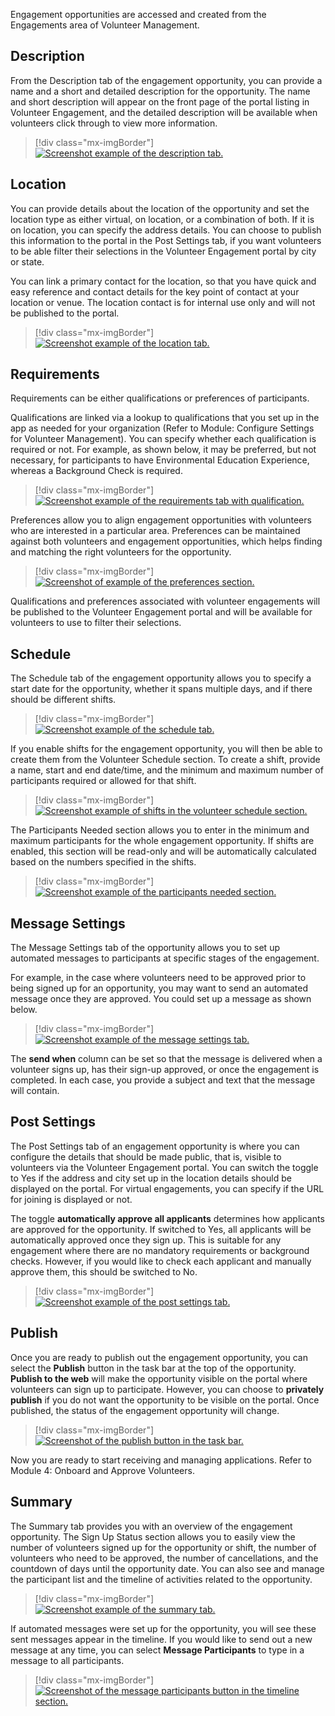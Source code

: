 Engagement opportunities are accessed and created from the Engagements area of Volunteer Management.

## Description

From the Description tab of the engagement opportunity, you can provide a name and a short and detailed description for the opportunity. The name and short description will appear on the front page of the portal listing in Volunteer Engagement, and the detailed description will be available when volunteers click through to view more information.

> [!div class="mx-imgBorder"]
> [![Screenshot example of the description tab.](../media/description.png)](../media/description.png#lightbox)

## Location

You can provide details about the location of the opportunity and set the location type as either virtual, on location, or a combination of both. If it is on location, you can specify the address details. You can choose to publish this information to the portal in the Post Settings tab, if you want volunteers to be able filter their selections in the Volunteer Engagement portal by city or state.

You can link a primary contact for the location, so that you have quick and easy reference and contact details for the key point of contact at your location or venue. The location contact is for internal use only and will not be published to the portal.

> [!div class="mx-imgBorder"]
> [![Screenshot example of the location tab.](../media/location.png)](../media/location.png#lightbox)

## Requirements

Requirements can be either qualifications or preferences of participants.

Qualifications are linked via a lookup to qualifications that you set up in the app as needed for your organization (Refer to Module: Configure Settings for Volunteer Management). You can specify whether each qualification is required or not. For example, as shown below, it may be preferred, but not necessary, for participants to have Environmental Education Experience, whereas a Background Check is required.

> [!div class="mx-imgBorder"]
> [![Screenshot example of the requirements tab with qualification.](../media/requirements.png)](../media/requirements.png#lightbox)

Preferences allow you to align engagement opportunities with volunteers who are interested in a particular area. Preferences can be maintained against both volunteers and engagement opportunities, which helps finding and matching the right volunteers for the opportunity.

> [!div class="mx-imgBorder"]
> [![Screenshot of example of the preferences section.](../media/preferences.png)](../media/preferences.png#lightbox)

Qualifications and preferences associated with volunteer engagements will be published to the Volunteer Engagement portal and will be available for volunteers to use to filter their selections.

## Schedule

The Schedule tab of the engagement opportunity allows you to specify a start date for the opportunity, whether it spans multiple days, and if there should be different shifts.

> [!div class="mx-imgBorder"]
> [![Screenshot example of the schedule tab.](../media/schedule.png)](../media/schedule.png#lightbox)

If you enable shifts for the engagement opportunity, you will then be able to create them from the Volunteer Schedule section. To create a shift, provide a name, start and end date/time, and the minimum and maximum number of participants required or allowed for that shift.

> [!div class="mx-imgBorder"]
> [![Screenshot example of shifts in the volunteer schedule section.](../media/shifts.png)](../media/shifts.png#lightbox)

The Participants Needed section allows you to enter in the minimum and maximum participants for the whole engagement opportunity. If shifts are enabled, this section will be read-only and will be automatically calculated based on the numbers specified in the shifts.

> [!div class="mx-imgBorder"]
> [![Screenshot example of the participants needed section.](../media/participants.png)](../media/participants.png#lightbox)

## Message Settings

The Message Settings tab of the opportunity allows you to set up automated messages to participants at specific stages of the engagement.

For example, in the case where volunteers need to be approved prior to being signed up for an opportunity, you may want to send an automated message once they are approved. You could set up a message as shown below.

> [!div class="mx-imgBorder"]
> [![Screenshot example of the message settings tab.](../media/message-settings.png)](../media/message-settings.png#lightbox)

The **send when** column can be set so that the message is delivered when a volunteer signs up, has their sign-up approved, or once the engagement is completed. In each case, you provide a subject and text that the message will contain.

## Post Settings

The Post Settings tab of an engagement opportunity is where you can configure the details that should be made public, that is, visible to volunteers via the Volunteer Engagement portal. You can switch the toggle to Yes if the address and city set up in the location details should be displayed on the portal. For virtual engagements, you can specify if the URL for joining is displayed or not.

The toggle **automatically approve all applicants** determines how applicants are approved for the opportunity. If switched to Yes, all applicants will be automatically approved once they sign up. This is suitable for any engagement where there are no mandatory requirements or background checks. However, if you would like to check each applicant and manually approve them, this should be switched to No.

> [!div class="mx-imgBorder"]
> [![Screenshot example of the post settings tab.](../media/post-settings.png)](../media/post-settings.png#lightbox)

## Publish

Once you are ready to publish out the engagement opportunity, you can select the **Publish** button in the task bar at the top of the opportunity. **Publish to the web** will make the opportunity visible on the portal where volunteers can sign up to participate. However, you can choose to **privately publish** if you do not want the opportunity to be visible on the portal. Once published, the status of the engagement opportunity will change.

> [!div class="mx-imgBorder"]
> [![Screenshot of the publish button in the task bar.](../media/publish.png)](../media/publish.png#lightbox)

Now you are ready to start receiving and managing applications. Refer to Module 4: Onboard and Approve Volunteers. 

## Summary

The Summary tab provides you with an overview of the engagement opportunity. The Sign Up Status section allows you to easily view the number of volunteers signed up for the opportunity or shift, the number of volunteers who need to be approved, the number of cancellations, and the countdown of days until the opportunity date. You can also see and manage the participant list and the timeline of activities related to the opportunity.

> [!div class="mx-imgBorder"]
> [![Screenshot example of the summary tab.](../media/summary.png)](../media/summary.png#lightbox)

If automated messages were set up for the opportunity, you will see these sent messages appear in the timeline. If you would like to send out a new message at any time, you can select **Message Participants** to type in a message to all participants.

> [!div class="mx-imgBorder"]
> [![Screenshot of the message participants button in the timeline section.](../media/message-participants.png)](../media/message-participants.png#lightbox)
